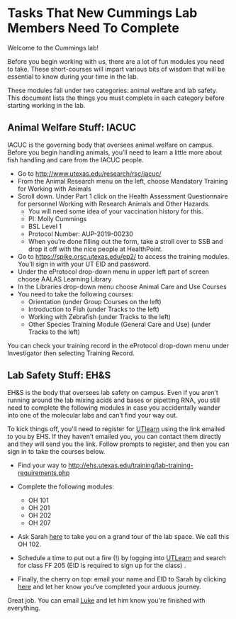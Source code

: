 # Tasks That New Cummings Lab Members Need To Complete

Welcome to the Cummings lab! 

Before you begin working with us, there are a lot of fun modules you need to take. These short-courses will impart various bits of wisdom that will be essential to know during your time in the lab. 

These modules fall under two categories: animal welfare and lab safety. This document lists the things you must complete in each category before starting working in the lab.


## Animal Welfare Stuff: IACUC

IACUC is the governing body that oversees animal welfare on campus. Before you begin handling animals, you’ll need to learn a little more about fish handling and care from the IACUC people.

- Go to http://www.utexas.edu/research/rsc/iacuc/
- From the Animal Research menu on the left, choose Mandatory Training for Working with Animals
- Scroll down. Under Part 1 click on the Health Assessment Questionnaire for personnel Working with Research Animals and Other Hazards.
  - You will need some idea of your vaccination history for this. 
  - PI: Molly Cummings
  - BSL Level 1
  - Protocol Number: AUP-2019-00230
  - When you’re done filling out the form, take a stroll over to SSB and drop it off with the nice people at HealthPoint.
- Go to https://spike.orsc.utexas.edu/ep2/ to access the training modules. You'll sign in with your UT EID and password.
- Under the eProtocol drop-down menu in upper left part of screen choose AALAS Learning Library
- In the Libraries drop-down menu choose Animal Care and Use Courses
- You need to take the following courses:
  - Orientation (under Group Courses on the left)
  - Introduction to Fish (under Tracks to the left)
  - Working with Zebrafish (under Tracks to the left)
  - Other Species Training Module (General Care and Use) (under Tracks to the left)

You can check your training record in the eProtocol drop-down menu under Investigator then selecting Training Record.


## Lab Safety Stuff: EH&S

EH&S is the body that oversees lab safety on campus. Even if you aren’t running around the lab mixing acids and bases or pipetting RNA, you still need to complete the following modules in case you accidentally wander into one of the molecular labs and can’t find your way out.

To kick things off, you'll need to register for [UTlearn](https://utlearn.utexas.edu) using the link emailed to you by EHS. If they haven’t emailed you, you can contact them directly and they will send you the link. Follow prompts to register, and then you can sign in to take the courses below.

- Find your way to http://ehs.utexas.edu/training/lab-training-requirements.php
- Complete the following modules:
  - OH 101
  - OH 201
  - OH 202
  - OH 207
- Ask Sarah <a href="mailto:sarah.price@utexas.edu">here</a> to take you on a grand tour of the lab space. We call this OH 102.
- Schedule a time to put out a fire (!) by logging into [UTLearn](https://utlearn.utexas.edu/) and search for class FF 205 (EID is required to sign up for the class) .

- Finally, the cherry on top: email your name and EID to Sarah by clicking <a href="mailto:sarah.price@utexas.edu">here</a> and let her know you’ve completed your arduous journey.

Great job. You can email <a href="mailto:lukereding.utexas.edu">Luke</a> and let him know you're finished with everything.
